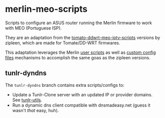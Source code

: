 merlin-meo-scripts
==================

Scripts to configure an ASUS router running the Merlin firmware to work with MEO (Portuguese ISP).

They are an adaptation from the [tomato-ddwrt-meo-iptv-scripts](https://github.com/zipleen/tomato-ddwrt-meo-iptv-scripts) versions by zipleen, which are made for Tomate/DD-WRT firmwares.

This adaptation leverages the Merlin [user scripts](https://github.com/RMerl/asuswrt-merlin/wiki/User-scripts) as well as [custom config files](https://github.com/RMerl/asuswrt-merlin/wiki/Custom-config-files) mechanisms to accomplish the same goas as the zipleen versions.


tunlr-dyndns
-------------

The `tunlr-dyndns` branch contains extra scripts/configs to:
- Update a Tunlr-Clone server with an updated IP or provider domains.  See [tunlr-utils](https://github.com/twelve17/tunlr-utils).
- Run a dynamic dns client compatible with dnsmadeasy.net (guess it wasn't *that* easy, huh).

